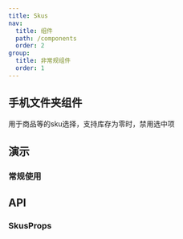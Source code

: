 ```yaml
---
title: Skus
nav:
  title: 组件
  path: /components
  order: 2
group:
  title: 非常规组件
  order: 1
---
```


## 手机文件夹组件

用于商品等的sku选择，支持库存为零时，禁用选中项

## 演示

### 常规使用

<code src="../demo/skus/demo1.tsx"></code>

## API

### SkusProps

<API id="Skus"></API>

